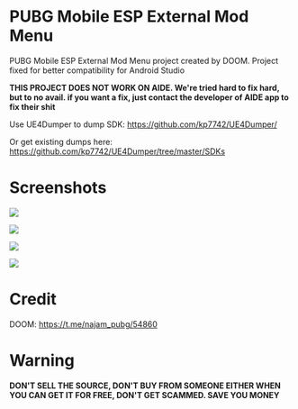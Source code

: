 # PUBG Mobile ESP External Mod Menu
PUBG Mobile ESP External Mod Menu project created by DOOM. Project fixed for better compatibility for Android Studio

**THIS PROJECT DOES NOT WORK ON AIDE. We're tried hard to fix hard, but to no avail. if you want a fix, just contact the developer of AIDE app to fix their shit**

Use UE4Dumper to dump SDK: https://github.com/kp7742/UE4Dumper/

Or get existing dumps here: https://github.com/kp7742/UE4Dumper/tree/master/SDKs

# Screenshots
![](https://i.imgur.com/zahY4VP.png)

![](https://i.imgur.com/IjXC920.png)

![](https://i.imgur.com/YdL36NI.png)

![](https://i.imgur.com/JK3A88m.png)

# Credit
DOOM: https://t.me/najam_pubg/54860

# Warning
**DON'T SELL THE SOURCE, DON'T BUY FROM SOMEONE EITHER WHEN YOU CAN GET IT FOR FREE, DON'T GET SCAMMED. SAVE YOU MONEY**
